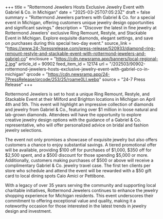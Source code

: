 +++
title = "Rottermond Jewelers Hosts Exclusive Jewelry Event with Gabriel & Co. in Michigan"
date = "2025-03-25T07:05:23Z"
draft = false
summary = "Rottermond Jewelers partners with Gabriel & Co. for a special event in Michigan, offering customers unique jewelry design opportunities and significant savings."
description = "Discover the latest in fine jewelry at Rottermond Jewelers' exclusive Ring Remount, Restyle, and Stackable Event in Michigan. Explore exquisite diamonds, elegant settings, and save on purchases during this special two-day event."
source_link = "https://www.24-7pressrelease.com/press-release/520933/diamond-ring-remount-restyle-and-stackable-event-with-rottermond-jewelers-and-gabriel-co"
enclosure = "https://cdn.newsramp.app/banners/local-regional-2.jpg"
article_id = 90902
feed_item_id = 12174
url = "/202503/90902-rottermond-jewelers-hosts-exclusive-jewelry-event-with-gabriel-co-in-michigan"
qrcode = "https://cdn.newsramp.app/24-7PressRelease/qrcode/253/25/roame0LI.webp"
source = "24-7 Press Release"
+++

<p>Rottermond Jewelers is set to host a unique Ring Remount, Restyle, and Stackable Event at their Milford and Brighton locations in Michigan on April 4th and 5th. This event will highlight an impressive collection of diamonds and jewelry from Gabriel & Co., featuring over $1 million in loose natural and lab-grown diamonds. Attendees will have the opportunity to explore creative jewelry design options with the guidance of a Gabriel & Co. representative, who will offer personalized advice on bridal and fashion jewelry selections.</p><p>The event not only promises a showcase of exquisite jewelry but also offers customers a chance to enjoy substantial savings. A tiered promotional offer will be available, providing $100 off for purchases of $1,000, $350 off for $2,500 spent, and a $500 discount for those spending $5,000 or more. Additionally, customers making purchases of $500 or above will receive a complimentary Gabriel & Co. jewelry travel case. The first ten clients per store who schedule and attend the event will be rewarded with a $50 gift card to local dining spots Caio Amici or Pettibone.</p><p>With a legacy of over 35 years serving the community and supporting local charitable initiatives, Rottermond Jewelers continues to enhance the jewelry shopping experience for Michigan residents. This event underscores their commitment to offering exceptional value and quality, making it a noteworthy occasion for those interested in the latest trends in jewelry design and investment.</p>